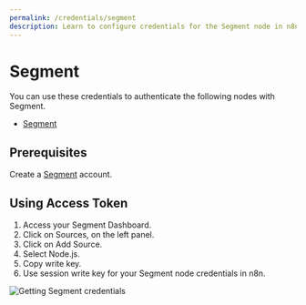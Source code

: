 ```yaml
---
permalink: /credentials/segment
description: Learn to configure credentials for the Segment node in n8n
---
```


# Segment

You can use these credentials to authenticate the following nodes with Segment.
- [Segment](../../nodes-library/nodes/Segment/README.md)

## Prerequisites

Create a [Segment](https://segment.com/) account.

## Using Access Token

1. Access your Segment Dashboard.
2. Click on Sources, on the left panel.
3. Click on Add Source.
4. Select Node.js.
5. Copy write key.
6. Use session write key for your Segment node credentials in n8n.

![Getting Segment credentials](REDACTED)
